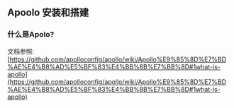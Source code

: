 ## Apoolo 安装和搭建

### 什么是Apolo?

 文档参照: [https://github.com/apolloconfig/apollo/wiki/Apollo%E9%85%8D%E7%BD%AE%E4%B8%AD%E5%BF%83%E4%BB%8B%E7%BB%8D#1what-is-apollo](https://github.com/apolloconfig/apollo/wiki/Apollo%E9%85%8D%E7%BD%AE%E4%B8%AD%E5%BF%83%E4%BB%8B%E7%BB%8D#1what-is-apollo)